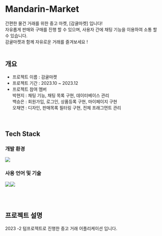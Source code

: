 
# Mandarin-Market
간편한 물건 거래를 위한 중고 마켓, [감귤마켓] 입니다! <br>
자유롭게 판매와 구매를 진행 할 수 있으며, 사용자 간에 채팅 기능을 이용하여 소통 할 수 있습니다.<br>
감귤마켓과 함께 자유로운 거래를 즐겨보세요 ! <br><br>




## 개요
- 프로젝트 이름 : 감귤마켓
- 프로젝트 기간 : 2023.10 ~ 2023.12
- 프로젝트 참여 멤버<br>
  박현지 : 채팅 기능, 채팅 목록 구현, 데이터베이스 관리<br>
  백승은 : 회원가입, 로그인, 상품등록 구현, 마이페이지 구현<br>
  오채연 : 디자인, 판매목록 필터링 구현, 전체 프래그먼트 관리<br>
<br><br>

## Tech Stack
### 개발 환경
<img src="https://img.shields.io/badge/androidstudio-34A853?style=for-the-badge&logo=androidstudio&logoColor=black">

### 사용 언어 및 기술
<img src="https://img.shields.io/badge/kotlin-7F52FF?style=for-the-badge&logo=kotlin&logoColor=black"><img src="https://img.shields.io/badge/firebase-FFCA28?style=for-the-badge&logo=firebase&logoColor=black">


<br><br>


## 프로젝트 설명
2023 -2 텀프로젝트로 진행한 중고 거래 어플리케이션 입니다. 




